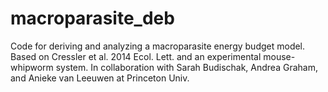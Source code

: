 # macroparasite_deb
Code for deriving and analyzing a macroparasite energy budget model. Based on Cressler et al. 2014 Ecol. Lett. and an experimental mouse-whipworm system. In collaboration with Sarah Budischak, Andrea Graham, and Anieke van Leeuwen at Princeton Univ.
